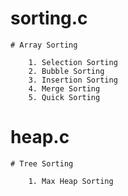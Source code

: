 # sorting.c 
    # Array Sorting

        1. Selection Sorting
        2. Bubble Sorting
        3. Insertion Sorting
        4. Merge Sorting
        5. Quick Sorting

# heap.c 
    # Tree Sorting

        1. Max Heap Sorting
